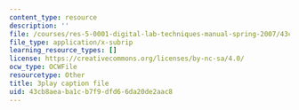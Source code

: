 ```yaml
---
content_type: resource
description: ''
file: /courses/res-5-0001-digital-lab-techniques-manual-spring-2007/43cb8aeaba1cb7f9dfd66da20de2aac8_iinr4-0C0Yc.srt
file_type: application/x-subrip
learning_resource_types: []
license: https://creativecommons.org/licenses/by-nc-sa/4.0/
ocw_type: OCWFile
resourcetype: Other
title: 3play caption file
uid: 43cb8aea-ba1c-b7f9-dfd6-6da20de2aac8
---
```

